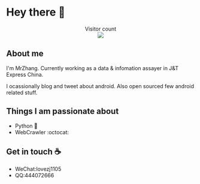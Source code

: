 # Hey there :wave:

<p align="center"> 
  Visitor count<br>
  <img src="https://profile-counter.glitch.me/MrZhangPyy/count.svg" />
</p>

## About me

I'm MrZhang. Currently working as a data & infomation assayer in J&T Express China.

I ocassionally blog and tweet about android. Also open sourced few android related stuff.  


## Things I am passionate about

- Python :robot:
- WebCrawler :octocat:

## Get in touch :coffee:

- WeChat:lovezj1105
- QQ:444072666


<!--
**sagar-viradiya/sagar-viradiya** is a ✨ _special_ ✨ repository because its `README.md` (this file) appears on your GitHub profile.

Here are some ideas to get you started:

- 🔭 I’m currently working on ...
- 🌱 I’m currently learning ...
- 👯 I’m looking to collaborate on ...
- 🤔 I’m looking for help with ...
- 💬 Ask me about ...
- 📫 How to reach me: ...
- 😄 Pronouns: ...
- ⚡ Fun fact: ...
-->
